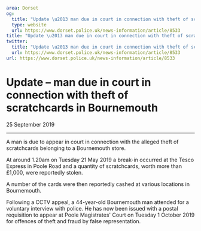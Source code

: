 ```yaml
area: Dorset
og:
  title: "Update \u2013 man due in court in connection with theft of scratchcards in Bournemouth"
  type: website
  url: https://www.dorset.police.uk/news-information/article/8533
title: "Update \u2013 man due in court in connection with theft of scratchcards in Bournemouth |"
twitter:
  title: "Update \u2013 man due in court in connection with theft of scratchcards in Bournemouth"
  url: https://www.dorset.police.uk/news-information/article/8533
url: https://www.dorset.police.uk/news-information/article/8533
```

# Update – man due in court in connection with theft of scratchcards in Bournemouth

25 September 2019

* * *

A man is due to appear in court in connection with the alleged theft of scratchcards belonging to a Bournemouth store.

At around 1.20am on Tuesday 21 May 2019 a break-in occurred at the Tesco Express in Poole Road and a quantity of scratchcards, worth more than £1,000, were reportedly stolen.

A number of the cards were then reportedly cashed at various locations in Bournemouth.

Following a CCTV appeal, a 44-year-old Bournemouth man attended for a voluntary interview with police. He has now been issued with a postal requisition to appear at Poole Magistrates' Court on Tuesday 1 October 2019 for offences of theft and fraud by false representation.
